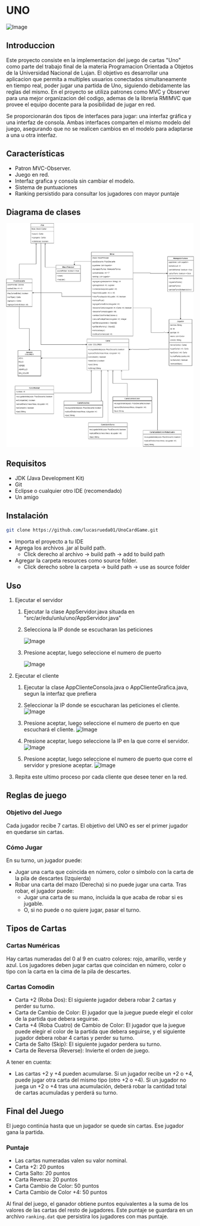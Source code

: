 # UNO

![Image](https://i0.wp.com/www.actionfigureinsider.com/wpress/wp-content/uploads/2021/04/UnoBanner.jpg?fit=1721%2C713)

## Introduccion

Este proyecto consiste en la implementacion del juego de cartas "Uno" como parte del trabajo final de la materia Programacion Orientada a Objetos de la Universidad Nacional de Lujan. El objetivo es desarrollar una aplicacion que permita a multiples usuarios conectados simultaneamente en tiempo real, poder jugar una partida de Uno, siguiendo debidamente las reglas del mismo.
En el proyecto se utiliza patrones como MVC y Observer para una mejor organizacion del codigo, ademas de la libreria RMIMVC que provee el equipo docente para la posibilidad de jugar en red.

Se proporcionarán dos tipos de interfaces para jugar: una interfaz gráfica y una interfaz de consola. Ambas interfaces comparten el mismo modelo del juego, asegurando que no se realicen cambios en el modelo para adaptarse a una u otra interfaz.

## Características

- Patron MVC-Observer.
- Juego en red.
- Interfaz grafica y consola sin cambiar el modelo.
- Sistema de puntuaciones
- Ranking persistido para consultar los jugadores con mayor puntaje

## Diagrama de clases

![Image](diagrama.jpg)

## Requisitos

- JDK (Java Development Kit)
- Git
- Eclipse o cualquier otro IDE (recomendado)
- Un amigo

## Instalación

```bash
git clone https://github.com/lucasrueda01/UnoCardGame.git
```

- Importa el proyecto a tu IDE
- Agrega los archivos .jar al build path.
  - Click derecho al archivo -> build path -> add to build path
- Agregar la carpeta resources como source folder.
  - Click derecho sobre la carpeta -> build path -> use as source folder

## Uso

1. Ejecutar el servidor
    1. Ejecutar la clase AppServidor.java situada en "src/ar/edu/unlu/uno/AppServidor.java"
    2. Selecciona la IP donde se escucharan las peticiones

       ![Image](https://res.cloudinary.com/dwybyiio5/image/upload/v1690935864/imcyz62cvqyejhugfbcg.png)

    3. Presione aceptar, luego seleccione el numero de puerto

       ![Image](https://res.cloudinary.com/dwybyiio5/image/upload/v1690935905/jdunzlpnodidrybhoejp.png)

2. Ejecutar el cliente
    1. Ejecutar la clase AppClienteConsola.java o AppClienteGrafica.java, segun la interfaz que prefiera
    2. Seleccionar la IP donde se escucharan las peticiones el cliente.
    ![Image](https://res.cloudinary.com/dwybyiio5/image/upload/v1690935935/vjgmtuxujufilgxf6okw.png)

    3. Presione aceptar, luego seleccione el numero de puerto en que escuchará el cliente.
    ![Image](https://res.cloudinary.com/dwybyiio5/image/upload/v1690935533/cdpn8nhjs80kfptkzt2j.png)

    4. Presione aceptar, luego seleccione la IP en la que corre el servidor.
    ![Image](https://res.cloudinary.com/dwybyiio5/image/upload/v1690935691/qnpxvcewjxe61hzrtxma.png)

    5. Presione aceptar, luego seleccione el numero de puerto que corre el servidor y presione aceptar.
    ![Image](https://res.cloudinary.com/dwybyiio5/image/upload/v1690935647/zqkmhzotkod629if2ubr.png)

3. Repita este ultimo proceso por cada cliente que desee tener en la red.

## Reglas de juego

### Objetivo del Juego

Cada jugador recibe 7 cartas. El objetivo del UNO es ser el primer jugador en quedarse sin cartas.

### Cómo Jugar

En su turno, un jugador puede:

- Jugar una carta que coincida en número, color o símbolo con la carta de la pila de descartes (Izquierda)
- Robar una carta del mazo (Derecha) si no puede jugar una carta. Tras robar, el jugador puede:
  - Jugar una carta de su mano, incluida la que acaba de robar si es jugable.
  - O, si no puede o no quiere jugar, pasar el turno.

## Tipos de Cartas

### Cartas Numéricas

Hay cartas numeradas del 0 al 9 en cuatro colores: rojo, amarillo, verde y azul. Los jugadores deben jugar cartas que coincidan en número, color o tipo con la carta en la cima de la pila de descartes.

### Cartas Comodin

- Carta +2 (Roba Dos): El siguiente jugador debera robar 2 cartas y perder su turno.
- Carta de Cambio de Color: El jugador que la juegue puede elegir el color de la partida que debera seguirse.
- Carta +4 (Roba Cuatro) de Cambio de Color: El jugador que la juegue puede elegir el color de la partida que debera seguirse, y el siguiente jugador debera robar 4 cartas y perder su turno.
- Carta de Salto (Skip): El siguiente jugador perdera su turno.
- Carta de Reversa (Reverse): Invierte el orden de juego.

A tener en cuenta:

- Las cartas +2 y +4 pueden acumularse. Si un jugador recibe un +2 o +4, puede jugar otra carta del mismo tipo (otro +2 o +4). Si un jugador no juega un +2 o +4 tras una acumulación, deberá robar la cantidad total de cartas acumuladas y perderá su turno.

## Final del Juego

El juego continúa hasta que un jugador se quede sin cartas. Ese jugador gana la partida.

### Puntaje

- Las cartas numeradas valen su valor nominal.
- Carta +2: 20 puntos
- Carta Salto: 20 puntos
- Carta Reversa: 20 puntos
- Carta Cambio de Color: 50 puntos
- Carta Cambio de Color +4: 50 puntos

Al final del juego, el ganador obtiene puntos equivalentes a la suma de los valores de las cartas del resto de jugadores. Este puntaje se guardara en un archivo `ranking.dat` que persistira los jugadores con mas puntaje.
